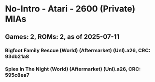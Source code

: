 # No-Intro - Atari - 2600 (Private) MIAs
## Games: 2, ROMs: 2, as of 2025-07-11

### Bigfoot Family Rescue (World) (Aftermarket) (Unl).a26, CRC: 93db21a8
### Spies In The Night (World) (Aftermarket) (Unl).a26, CRC: 595c8ea7
